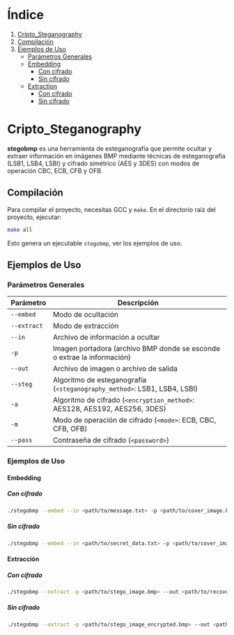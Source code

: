 # Índice

1. [Cripto_Steganography](#cripto_steganography)
2. [Compilación](#compilación)
3. [Ejemplos de Uso](#ejemplos-de-uso)
   - [Parámetros Generales](#parámetros-generales)
   - [Embedding](#embedding)
     - [Con cifrado](#con-cifrado)
     - [Sin cifrado](#sin-cifrado)
   - [Extraction](#extraction)
     - [Con cifrado](#con-cifrado-1)
     - [Sin cifrado](#sin-cifrado-1)

# Cripto_Steganography

**stegobmp** es una herramienta de esteganografía que permite ocultar y extraer información en imágenes BMP mediante técnicas de esteganografía (LSB1, LSB4, LSBI) y cifrado simétrico (AES y 3DES) con modos de operación CBC, ECB, CFB y OFB.

## Compilación

Para compilar el proyecto, necesitas GCC y `make`. En el directorio raíz del proyecto, ejecutar:

```sh
make all
```

Esto genera un ejecutable `stegobmp`, ver los ejemplos de uso.

## Ejemplos de Uso

### Parámetros Generales

| Parámetro       | Descripción                                                                                     |
|-----------------|-------------------------------------------------------------------------------------------------|
| `--embed`       | Modo de ocultación                                                                              |
| `--extract`     | Modo de extracción                                                                              |
| `--in`          | Archivo de información a ocultar                                                                |
| `-p`           | Imagen portadora (archivo BMP donde se esconde o extrae la información)                         |
| `--out`         | Archivo de imagen o archivo de salida                                                           |
| `--steg`        | Algoritmo de esteganografía (`<steganography_method>`: LSB1, LSB4, LSBI)                        |
| `-a`           | Algoritmo de cifrado (`<encryption_method>`: AES128, AES192, AES256, 3DES)                      |
| `-m`           | Modo de operación de cifrado (`<mode>`: ECB, CBC, CFB, OFB)                                     |
| `--pass`        | Contraseña de cifrado (`<password>`)                                                            |

### Ejemplos de Uso


#### Embedding

##### Con cifrado

```sh
./stegobmp --embed --in <path/to/message.txt> -p <path/to/cover_image.bmp> --out <path/to/stego_image.bmp> --steg <steganography_method>
```

##### Sin cifrado

```sh
./stegobmp --embed --in <path/to/secret_data.txt> -p <path/to/cover_image.bmp> --out <path/to/stego_image_encrypted.bmp> --steg <steganography_method> -a <encryption_method> -m <mode> --pass "<password>"
```

#### Extracción

##### Con cifrado
```sh
./stegobmp --extract -p <path/to/stego_image.bmp> --out <path/to/recovered_message.txt> --steg <steganography_method>
```
##### Sin cifrado


```sh
./stegobmp --extract -p <path/to/stego_image_encrypted.bmp> --out <path/to/recovered_secret_data.txt> --steg <steganography_method> -a <encryption_method> -m <mode> --pass "<password>"
```
